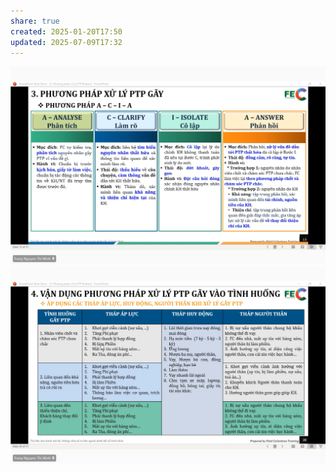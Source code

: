 ```yaml
---
share: true
created: 2025-01-20T17:50
updated: 2025-07-09T17:32
---
```

![Phân tích, làm rõ, cô lập, phản hồi.png](../../../../../../assets/attachments/Ph%C3%A2n%20t%C3%ADch,%20l%C3%A0m%20r%C3%B5,%20c%C3%B4%20l%E1%BA%ADp,%20ph%E1%BA%A3n%20h%E1%BB%93i.png)
![Tháp áp lực, tháp huy động, tháp người thân.png](../../../../../../assets/attachments/Th%C3%A1p%20%C3%A1p%20l%E1%BB%B1c,%20th%C3%A1p%20huy%20%C4%91%E1%BB%99ng,%20th%C3%A1p%20ng%C6%B0%E1%BB%9Di%20th%C3%A2n.png)
